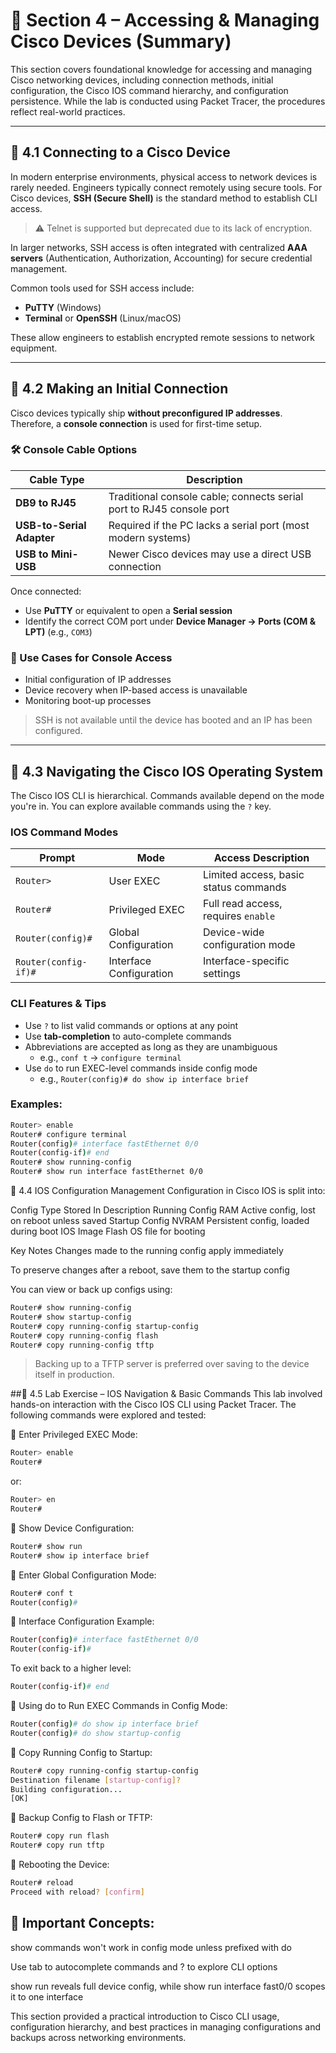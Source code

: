 # 📘 Section 4 – Accessing & Managing Cisco Devices (Summary)

This section covers foundational knowledge for accessing and managing Cisco networking devices, including connection methods, initial configuration, the Cisco IOS command hierarchy, and configuration persistence. While the lab is conducted using Packet Tracer, the procedures reflect real-world practices.

---

## 🔹 4.1 Connecting to a Cisco Device

In modern enterprise environments, physical access to network devices is rarely needed. Engineers typically connect remotely using secure tools. For Cisco devices, **SSH (Secure Shell)** is the standard method to establish CLI access.

> ⚠️ Telnet is supported but deprecated due to its lack of encryption.

In larger networks, SSH access is often integrated with centralized **AAA servers** (Authentication, Authorization, Accounting) for secure credential management.

Common tools used for SSH access include:
- **PuTTY** (Windows)
- **Terminal** or **OpenSSH** (Linux/macOS)

These allow engineers to establish encrypted remote sessions to network equipment.

---

## 🔹 4.2 Making an Initial Connection

Cisco devices typically ship **without preconfigured IP addresses**. Therefore, a **console connection** is used for first-time setup.

### 🛠 Console Cable Options

| Cable Type                 | Description                                                                 |
|----------------------------|-----------------------------------------------------------------------------|
| **DB9 to RJ45**            | Traditional console cable; connects serial port to RJ45 console port       |
| **USB-to-Serial Adapter**  | Required if the PC lacks a serial port (most modern systems)               |
| **USB to Mini-USB**        | Newer Cisco devices may use a direct USB connection                        |

Once connected:
- Use **PuTTY** or equivalent to open a **Serial session**
- Identify the correct COM port under **Device Manager → Ports (COM & LPT)** (e.g., `COM3`)

### 🔄 Use Cases for Console Access

- Initial configuration of IP addresses
- Device recovery when IP-based access is unavailable
- Monitoring boot-up processes

> SSH is not available until the device has booted and an IP has been configured.

---

## 🔹 4.3 Navigating the Cisco IOS Operating System

The Cisco IOS CLI is hierarchical. Commands available depend on the mode you're in. You can explore available commands using the `?` key.

### IOS Command Modes

| Prompt                          | Mode                     | Access Description                        |
|--------------------------------|--------------------------|--------------------------------------------|
| `Router>`                      | User EXEC                | Limited access, basic status commands      |
| `Router#`                      | Privileged EXEC          | Full read access, requires `enable`        |
| `Router(config)#`              | Global Configuration     | Device-wide configuration mode             |
| `Router(config-if)#`           | Interface Configuration  | Interface-specific settings                |

### CLI Features & Tips

- Use `?` to list valid commands or options at any point
- Use **tab-completion** to auto-complete commands
- Abbreviations are accepted as long as they are unambiguous  
  - e.g., `conf t` → `configure terminal`
- Use `do` to run EXEC-level commands inside config mode  
  - e.g., `Router(config)# do show ip interface brief`

### Examples:

```bash
Router> enable
Router# configure terminal
Router(config)# interface fastEthernet 0/0
Router(config-if)# end
Router# show running-config
Router# show run interface fastEthernet 0/0
```
🔹 4.4 IOS Configuration Management
Configuration in Cisco IOS is split into:

Config Type	Stored In	Description
Running Config	RAM	Active config, lost on reboot unless saved
Startup Config	NVRAM	Persistent config, loaded during boot
IOS Image	Flash	OS file for booting

Key Notes
Changes made to the running config apply immediately

To preserve changes after a reboot, save them to the startup config

You can view or back up configs using:
```bash
Router# show running-config
Router# show startup-config
Router# copy running-config startup-config
Router# copy running-config flash
Router# copy running-config tftp
```
> Backing up to a TFTP server is preferred over saving to the device itself in production.

##🔹 4.5 Lab Exercise – IOS Navigation & Basic Commands
This lab involved hands-on interaction with the Cisco IOS CLI using Packet Tracer. The following commands were explored and tested:

🔸 Enter Privileged EXEC Mode:
```bash
Router> enable
Router#
```
or:

```bash
Router> en
Router#
```

🔸 Show Device Configuration:
```bash
Router# show run
Router# show ip interface brief
```

🔸 Enter Global Configuration Mode:
```bash
Router# conf t
Router(config)#
```

🔸 Interface Configuration Example:
```bash
Router(config)# interface fastEthernet 0/0
Router(config-if)#
```

To exit back to a higher level:

```bash
Router(config-if)# end
```

🔸 Using do to Run EXEC Commands in Config Mode:
```bash
Router(config)# do show ip interface brief
Router(config)# do show startup-config
```

🔸 Copy Running Config to Startup:
```bash
Router# copy running-config startup-config
Destination filename [startup-config]?
Building configuration...
[OK]
```

🔸 Backup Config to Flash or TFTP:
```bash
Router# copy run flash
Router# copy run tftp
```

🔸 Rebooting the Device:
```bash
Router# reload
Proceed with reload? [confirm]
```

## 🧠 Important Concepts:
show commands won't work in config mode unless prefixed with do

Use tab to autocomplete commands and ? to explore CLI options

show run reveals full device config, while show run interface fast0/0 scopes it to one interface

This section provided a practical introduction to Cisco CLI usage, configuration hierarchy, and best practices in managing configurations and backups across networking environments.




